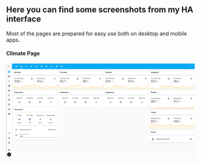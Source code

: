 ## Here you can find some screenshots from my HA interface
Most of the pages are prepared for easy use both on desktop and mobile apps.

#### Climate Page
![Climate](docs/screenshots/Climate.png)